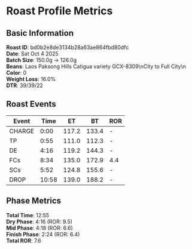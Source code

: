# Roast Profile Metrics

## Basic Information
**Roast ID**: bd0b2e8de3134b28a63ae864fbd80dfc  
**Date**: Sat Oct 4 2025  
**Batch Size**: 150.0g → 126.0g  
**Beans**: Laos Paksong Hills Catigua variety GCX-8309\nCity to Full City\n  
**Color**: 0  
**Weight Loss**: 16.0%  
**DTR**: 39/39/22  

## Roast Events

| Event | Time | ET | BT | ROR |
|-------|------|----|----|-----|
| CHARGE | 0:00 | 117.2 | 133.4 | - |
| TP | 0:55 | 111.0 | 112.3 | - |
| DE | 4:16 | 119.2 | 144.3 | - |
| FCs | 8:34 | 135.0 | 172.9 | 4.4 |
| SCs | 5:52 | 124.8 | 155.6 | - |
| DROP | 10:58 | 139.0 | 188.2 | - |

## Phase Metrics
**Total Time**: 12:55  
**Dry Phase**: 4:16 (ROR: 9.5)  
**Mid Phase**: 4:18 (ROR: 6.6)  
**Finish Phase**: 2:24 (ROR: 6.4)  
**Total ROR**: 7.6  
